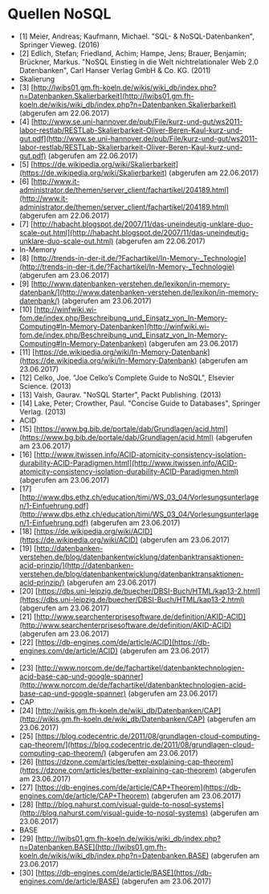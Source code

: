 # Quellen NoSQL

* [1] Meier, Andreas; Kaufmann, Michael. "SQL- & NoSQL-Datenbanken", Springer Vieweg. (2016)  
* [2] Edlich, Stefan; Friedland, Achim; Hampe, Jens; Brauer, Benjamin; Brückner, Markus. "NoSQL Einstieg in die Welt nichtrelationaler Web 2.0 Datenbanken", Carl Hanser Verlag GmbH & Co. KG. (2011)  
* Skalierung
* [3] [http://lwibs01.gm.fh-koeln.de/wikis/wiki_db/index.php?n=Datenbanken.Skalierbarkeit](http://lwibs01.gm.fh-koeln.de/wikis/wiki_db/index.php?n=Datenbanken.Skalierbarkeit) (abgerufen am 22.06.2017)  
* [4] [http://www.se.uni-hannover.de/pub/File/kurz-und-gut/ws2011-labor-restlab/RESTLab-Skalierbarkeit-Oliver-Beren-Kaul-kurz-und-gut.pdf](http://www.se.uni-hannover.de/pub/File/kurz-und-gut/ws2011-labor-restlab/RESTLab-Skalierbarkeit-Oliver-Beren-Kaul-kurz-und-gut.pdf) (abgerufen am 22.06.2017)  
* [5] [https://de.wikipedia.org/wiki/Skalierbarkeit](https://de.wikipedia.org/wiki/Skalierbarkeit) (abgerufen am 22.06.2017)  
* [6] [http://www.it-administrator.de/themen/server_client/fachartikel/204189.html](http://www.it-administrator.de/themen/server_client/fachartikel/204189.html) (abgerufen am 22.06.2017)  
* [7] [http://habacht.blogspot.de/2007/11/das-uneindeutig-unklare-duo-scale-out.html](http://habacht.blogspot.de/2007/11/das-uneindeutig-unklare-duo-scale-out.html) (abgerufen am 22.06.2017)  
* In-Memory
* [8] [http://trends-in-der-it.de/?Fachartikel/In-Memory-_Technologie](http://trends-in-der-it.de/?Fachartikel/In-Memory-_Technologie) (abgerufen am 23.06.2017) 
* [9] [http://www.datenbanken-verstehen.de/lexikon/in-memory-datenbank/](http://www.datenbanken-verstehen.de/lexikon/in-memory-datenbank/) (abgerufen am 23.06.2017)
* [10] [http://winfwiki.wi-fom.de/index.php/Beschreibung_und_Einsatz_von_In-Memory-Computing#In-Memory-Datenbanken](http://winfwiki.wi-fom.de/index.php/Beschreibung_und_Einsatz_von_In-Memory-Computing#In-Memory-Datenbanken) (abgerufen am 23.06.2017)
* [11] [https://de.wikipedia.org/wiki/In-Memory-Datenbank](https://de.wikipedia.org/wiki/In-Memory-Datenbank) (abgerufen am 23.06.2017)
* [12] Celko, Joe. "Joe Celko’s Complete Guide to NoSQL", Elsevier Science. (2013)
* [13] Vaish, Gaurav. "NoSQL Starter", Packt Publishing. (2013)
* [14] Lake, Peter; Crowther, Paul. "Concise Guide to Databases", Springer Verlag. (2013)
* ACID
* [15] [https://www.bg.bib.de/portale/dab/Grundlagen/acid.html](https://www.bg.bib.de/portale/dab/Grundlagen/acid.html) (abgerufen am 23.06.2017)
* [16] [http://www.itwissen.info/ACID-atomicity-consistency-isolation-durability-ACID-Paradigmen.html](http://www.itwissen.info/ACID-atomicity-consistency-isolation-durability-ACID-Paradigmen.html) (abgerufen am 23.06.2017)
* [17] [http://www.dbs.ethz.ch/education/timi/WS_03_04/Vorlesungsunterlagen/1-Einfuehrung.pdf](http://www.dbs.ethz.ch/education/timi/WS_03_04/Vorlesungsunterlagen/1-Einfuehrung.pdf) (abgerufen am 23.06.2017)
* [18] [https://de.wikipedia.org/wiki/ACID](https://de.wikipedia.org/wiki/ACID) (abgerufen am 23.06.2017)
* [19] [http://datenbanken-verstehen.de/blog/datenbankentwicklung/datenbanktransaktionen-acid-prinzip/](http://datenbanken-verstehen.de/blog/datenbankentwicklung/datenbanktransaktionen-acid-prinzip/) (abgerufen am 23.06.2017)
* [20] [https://dbs.uni-leipzig.de/buecher/DBSI-Buch/HTML/kap13-2.html](https://dbs.uni-leipzig.de/buecher/DBSI-Buch/HTML/kap13-2.html) (abgerufen am 23.06.2017)
* [21] [http://www.searchenterprisesoftware.de/definition/AKID-ACID](http://www.searchenterprisesoftware.de/definition/AKID-ACID) (abgerufen am 23.06.2017)
* [22] [https://db-engines.com/de/article/ACID](https://db-engines.com/de/article/ACID) (abgerufen am 23.06.2017)
* 
* [23] [http://www.norcom.de/de/fachartikel/datenbanktechnologien-acid-base-cap-und-google-spanner](http://www.norcom.de/de/fachartikel/datenbanktechnologien-acid-base-cap-und-google-spanner) (abgerufen am 23.06.2017)
* CAP
* [24] [http://wikis.gm.fh-koeln.de/wiki_db/Datenbanken/CAP](http://wikis.gm.fh-koeln.de/wiki_db/Datenbanken/CAP) (abgerufen am 23.06.2017)
* [25] [https://blog.codecentric.de/2011/08/grundlagen-cloud-computing-cap-theorem/](https://blog.codecentric.de/2011/08/grundlagen-cloud-computing-cap-theorem/) (abgerufen am 23.06.2017)
* [26] [https://dzone.com/articles/better-explaining-cap-theorem](https://dzone.com/articles/better-explaining-cap-theorem) (abgerufen am 23.06.2017)
* [27] [https://db-engines.com/de/article/CAP+Theorem](https://db-engines.com/de/article/CAP+Theorem) (abgerufen am 23.06.2017)
* [28] [http://blog.nahurst.com/visual-guide-to-nosql-systems](http://blog.nahurst.com/visual-guide-to-nosql-systems) (abgerufen am 23.06.2017)
* BASE
* [29] [http://lwibs01.gm.fh-koeln.de/wikis/wiki_db/index.php?n=Datenbanken.BASE](http://lwibs01.gm.fh-koeln.de/wikis/wiki_db/index.php?n=Datenbanken.BASE) (abgerufen am 23.06.2017)
* [30] [https://db-engines.com/de/article/BASE](https://db-engines.com/de/article/BASE) (abgerufen am 23.06.2017)